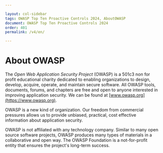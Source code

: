 ```yaml
---

layout: col-sidebar
tags: OWASP Top Ten Proactive Controls 2024, AboutOWASP
document: OWASP Top Ten Proactive Controls 2024
order: 401
permalink: /v4/en/

---
```


# About OWASP

The *Open Web Application Security Project* (OWASP) is a 501c3 non for profit educational charity dedicated to enabling organizations to design, develop, acquire, operate, and maintain secure software. All OWASP tools, documents, forums, and chapters are free and open to anyone interested in improving application security. We can be found at [www.owasp.org](https://www.owasp.org).

OWASP is a new kind of organization. Our freedom from commercial pressures allows us to provide unbiased, practical, cost effective information about application security.

OWASP is not affiliated with any technology company. Similar to many open source software projects, OWASP produces many types of materials in a collaborative and open way. The OWASP Foundation is a not-for-profit entity that ensures the project's long-term success.
